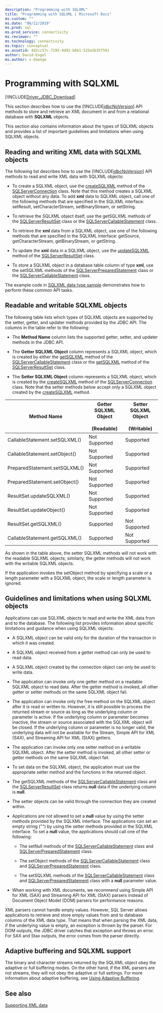 ```yaml
---
description: "Programming with SQLXML"
title: "Programming with SQLXML | Microsoft Docs"
ms.custom: ""
ms.date: "08/12/2019"
ms.prod: sql
ms.prod_service: connectivity
ms.reviewer: ""
ms.technology: connectivity
ms.topic: conceptual
ms.assetid: 4d2cc57c-7293-4d92-b8b1-525e2b35f591
author: David-Engel
ms.author: v-daenge
---
```

# Programming with SQLXML
[!INCLUDE[Driver_JDBC_Download](../../includes/driver_jdbc_download.md)]

  This section describes how to use the [!INCLUDE[jdbcNoVersion](../../includes/jdbcnoversion_md.md)] API methods to store and retrieve an XML document in and from a relational database with **SQLXML** objects.  
  
 This section also contains information about the types of SQLXML objects and provides a list of important guidelines and limitations when using SQLXML objects.  
  
## Reading and writing XML data with SQLXML objects  
 The following list describes how to use the [!INCLUDE[jdbcNoVersion](../../includes/jdbcnoversion_md.md)] API methods to read and write XML data with SQLXML objects:  
  
-   To create a SQLXML object, use the [createSQLXML](../../connect/jdbc/reference/createsqlxml-method-sqlserverconnection.md) method of the [SQLServerConnection](../../connect/jdbc/reference/sqlserverconnection-class.md) class. Note that this method creates a SQLXML object without any data. To add **xml** data to SQLXML object, call one of the following methods that are specified in the SQLXML interface: setResult, setCharacterStream, setBinaryStream, or setString.  
  
-   To retrieve the SQLXML object itself, use the getSQLXML methods of the [SQLServerResultSet](../../connect/jdbc/reference/sqlserverresultset-class.md) class or the [SQLServerCallableStatement](../../connect/jdbc/reference/sqlservercallablestatement-class.md) class.  
  
-   To retrieve the **xml** data from a SQLXML object, use one of the following methods that are specified in the SQLXML interface: getSource, getCharacterStream, getBinaryStream, or getString.  
  
-   To update the **xml** data in a SQLXML object, use the [updateSQLXML](../../connect/jdbc/reference/updatesqlxml-method-sqlserverresultset.md) method of the [SQLServerResultSet](../../connect/jdbc/reference/sqlserverresultset-class.md) class.  
  
-   To store a SQLXML object in a database table column of type **xml**, use the setSQLXML methods of the [SQLServerPreparedStatement](../../connect/jdbc/reference/sqlserverpreparedstatement-class.md) class or the [SQLServerCallableStatement](../../connect/jdbc/reference/sqlservercallablestatement-class.md) class.  
  
 The example code in [SQLXML data type sample](../../connect/jdbc/sqlxml-data-type-sample.md) demonstrates how to perform these common API tasks.  
  
## Readable and writable SQLXML objects  
 The following table lists which types of SQLXML objects are supported by the setter, getter, and updater methods provided by the JDBC API. The columns in the table refer to the following:  
  
-   The **Method Name** column lists the supported getter, setter, and updater methods in the JDBC API.  
  
-   The **Getter SQLXML Object** column represents a SQLXML object, which is created by either the [getSQLXML](../../connect/jdbc/reference/getsqlxml-method-sqlservercallablestatement.md) method of the [SQLServerCallableStatement](../../connect/jdbc/reference/sqlservercallablestatement-class.md) class or the [getSQLXML](../../connect/jdbc/reference/getsqlxml-method-sqlserverresultset.md) method of the [SQLServerResultSet](../../connect/jdbc/reference/sqlserverresultset-class.md) class.  
  
-   The **Setter SQLXML Object** column represents a SQLXML object, which is created by the [createSQLXML](../../connect/jdbc/reference/createsqlxml-method-sqlserverconnection.md) method of the [SQLServerConnection](../../connect/jdbc/reference/sqlserverconnection-class.md) class. Note that the setter methods below accept only a SQLXML object created by the [createSQLXML](../../connect/jdbc/reference/createsqlxml-method-sqlserverconnection.md) method.  
  
|Method Name|Getter SQLXML Object<br /><br /> (Readable)|Setter SQLXML Object<br /><br /> (Writable)|  
|-----------------|-------------------------------------------|-------------------------------------------|  
|CallableStatement.setSQLXML()|Not Supported|Supported|  
|CallableStatement.setObject()|Not Supported|Supported|  
|PreparedStatement.setSQLXML()|Not Supported|Supported|  
|PreparedStatement.setObject()|Not Supported|Supported|  
|ResultSet.updateSQLXML()|Not Supported|Supported|  
|ResultSet.updateObject()|Not Supported|Supported|  
|ResultSet.getSQLXML()|Supported|Not Supported|  
|CallableStatement.getSQLXML()|Supported|Not Supported|  
  
 As shown in the table above, the setter SQLXML methods will not work with the readable SQLXML objects; similarly, the getter methods will not work with the writable SQLXML objects.  
  
 If the application invokes the setObject method by specifying a scale or a length parameter with a SQLXML object, the scale or length parameter is ignored.  
  
## Guidelines and limitations when using SQLXML objects  
 Applications can use SQLXML objects to read and write the XML data from and to the database. The following list provides information about specific limitations and guidance when using SQLXML objects:  
  
-   A SQLXML object can be valid only for the duration of the transaction in which it was created.  
  
-   A SQLXML object received from a getter method can only be used to read data.  
  
-   A SQLXML object created by the connection object can only be used to write data.  
  
-   The application can invoke only one getter method on a readable SQLXML object to read data. After the getter method is invoked, all other getter or setter methods on the same SQLXML object fail.  
  
-   The application can invoke only the free method on the SQLXML object after it is read or written to. However, it is still possible to process the returned stream or source as long as the underlying column or parameter is active. If the underlying column or parameter becomes inactive, the stream or source associated with the SQLXML object will be closed. If the underlying column or parameter is no longer valid, the underlying data will not be available for the Stream, Simple API for XML (SAX), and Streaming API for XML (StAX) getters.  
  
-   The application can invoke only one setter method on a writable SQLXML object. After the setter method is invoked, all other setter or getter methods on the same SQLXML object fail.  
  
-   To set data on the SQLXML object, the application must use the appropriate setter method and the functions in the returned object.  
  
-   The getSQLXML methods of the [SQLServerCallableStatement](../../connect/jdbc/reference/sqlservercallablestatement-class.md) class and the [SQLServerResultSet](../../connect/jdbc/reference/sqlserverresultset-class.md) class returns **null** data if the underlying column is **null**.  
  
-   The setter objects can be valid through the connection they are created within.  
  
-   Applications are not allowed to set a **null** value by using the setter methods provided by the SQLXML interface. The applications can set an empty string ("") by using the setter methods provided in the SQLXML interface. To set a **null** value, the applications should call one of the following:  
  
    -   The setNull methods of the [SQLServerCallableStatement](../../connect/jdbc/reference/sqlservercallablestatement-class.md) class and [SQLServerPreparedStatement](../../connect/jdbc/reference/sqlserverpreparedstatement-class.md) class.  
  
    -   The setObject methods of the [SQLServerCallableStatement](../../connect/jdbc/reference/sqlservercallablestatement-class.md) class and [SQLServerPreparedStatement](../../connect/jdbc/reference/sqlserverpreparedstatement-class.md) class.  
  
    -   The setSQLXML methods of the [SQLServerCallableStatement](../../connect/jdbc/reference/sqlservercallablestatement-class.md) class and [SQLServerPreparedStatement](../../connect/jdbc/reference/sqlserverpreparedstatement-class.md) class with a **null** parameter value.  
  
-   When working with XML documents, we recommend using Simple API for XML (SAX) and Streaming API for XML (StAX) parsers instead of Document Object Model (DOM) parsers for performance reasons.  
  
 XML parsers cannot handle empty values. However, SQL Server allows applications to retrieve and store empty values from and to database columns of the XML data type. That means that when parsing the XML data, if the underlying value is empty, an exception is thrown by the parser. For DOM outputs, the JDBC driver catches that exception and throws an error. For SAX and Stax outputs, the error comes from the parser directly.  
  
## Adaptive buffering and SQLXML support  
 The binary and character streams returned by the SQLXML object obey the adaptive or full buffering modes. On the other hand, if the XML parsers are not streams, they will not obey the adaptive or full settings. For more information about adaptive buffering, see [Using Adaptive Buffering](../../connect/jdbc/using-adaptive-buffering.md).  
  
## See also  
 [Supporting XML data](../../connect/jdbc/supporting-xml-data.md)  
  
  
